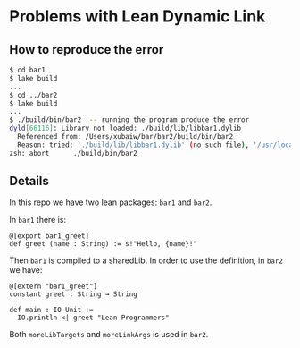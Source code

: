 # Problems with Lean Dynamic Link 

## How to reproduce the error

```sh
$ cd bar1
$ lake build
...
$ cd ../bar2
$ lake build
...
$ ./build/bin/bar2  -- running the program produce the error
dyld[66116]: Library not loaded: ./build/lib/libbar1.dylib
  Referenced from: /Users/xubaiw/bar/bar2/build/bin/bar2
  Reason: tried: './build/lib/libbar1.dylib' (no such file), '/usr/local/lib/libbar1.dylib' (no such file), '/usr/lib/libbar1.dylib' (no such file), '/Users/xubaiw/bar/bar2/build/lib/libbar1.dylib' (no such file), '/usr/local/lib/libbar1.dylib' (no such file), '/usr/lib/libbar1.dylib' (no such file)
zsh: abort      ./build/bin/bar2
```

## Details

In this repo we have two lean packages: `bar1` and `bar2`.

In `bar1` there is:

```lean
@[export bar1_greet]
def greet (name : String) := s!"Hello, {name}!"
```

Then `bar1` is compiled to  a sharedLib. In order to use the definition, in `bar2` we have:

```lean
@[extern "bar1_greet"]
constant greet : String → String

def main : IO Unit :=
  IO.println <| greet "Lean Programmers"
```

Both `moreLibTargets` and `moreLinkArgs` is used in `bar2`.

